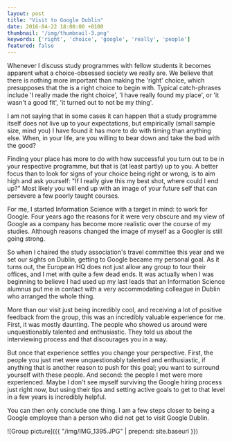 ```yaml
---
layout: post
title: "Visit to Google Dublin"
date: 2016-04-22 18:00:00 +0100
thumbnail: '/img/thumbnail-3.png'
keywords: ['right', 'choice', 'google', 'really', 'people']
featured: false
---
```


Whenever I discuss study programmes with fellow students it becomes apparent what a choice-obsessed society we really are. We believe that there is nothing more important than making the 'right' choice, which presupposes that the is a right choice to begin with. Typical catch-phrases include 'I really made the right choice', 'I have really found my place', or 'it wasn't a good fit', 'it turned out to not be my thing'. 

I am not saying that in some cases it can happen that a study programme itself does not live up to your expectations, but empirically (small sample size, mind you) I have found it has more to do with timing than anything else. When, in your life, are you willing to bear down and take the bad with the good?

Finding your place has more to do with how successful you turn out to be in your respective programme, but that is (at least partly) up to you. A better focus than to look for signs of your choice being right or wrong, is to aim high and ask yourself: "If I really give this my best shot, where could I end up?" Most likely you will end up with an image of your future self that can persevere a few poorly taught courses.

For me, I started Information Science with a target in mind: to work for Google. Four years ago the reasons for it were very obscure and my view of Google as a company has become more realistic over the course of my studies. Although reasons changed the image of myself as a Googler is still going strong.

So when I chaired the study association's travel committee this year and we set our sights on Dublin, getting to Google became my personal goal. As it turns out, the European HQ does not just allow any group to tour their offices, and I met with quite a few dead ends. It was actually when I was beginning to believe I had used up my last leads that an Information Science alumnus put me in contact with a very accommodating colleague in Dublin who arranged the whole thing.

More than our visit just being incredibly cool, and receiving a lot of positive feedback from the group, this was an incredibly valuable experience for me. First, it was mostly daunting. The people who showed us around were unquestionably talented and enthusiastic. They told us about the interviewing process and that discourages you in a way.

But once that experience settles you change your perspective. First, the people you just met were unquestionably talented and enthusiastic, if anything that is another reason to push for this goal; you want to surround yourself with these people. And second: the people I met were more experienced. Maybe I don't see myself surviving the Google hiring process just right now, but using their tips and setting active goals to get to that level in a few years is incredibly helpful. 

You can then only conclude one thing. I am a few steps closer to being a Google employee than a person who did not get to visit Google Dublin.

![Group picture]({{ "/img/IMG_1395.JPG" | prepend: site.baseurl }})
